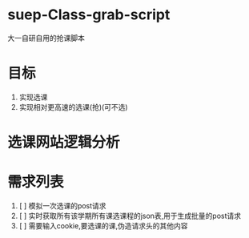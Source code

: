 # suep-Class-grab-script
大一自研自用的抢课脚本
# 目标
1. 实现选课
2. 实现相对更高速的选课(抢)(可不选)

# 选课网站逻辑分析
# 需求列表
1. [ ] 模拟一次选课的post请求
2. [ ] 实时获取所有该学期所有课选课程的json表,用于生成批量的post请求
3. [ ] 需要输入cookie,要选课的课,伪造请求头的其他内容
